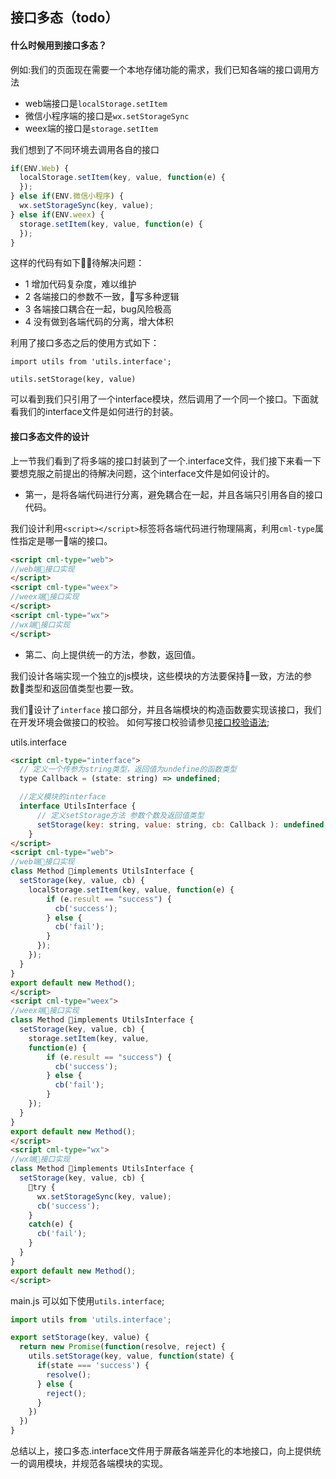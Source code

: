 ## 接口多态（todo）

#### 什么时候用到接口多态？
例如:我们的页面现在需要一个本地存储功能的需求，我们已知各端的接口调用方法
- web端接口是`localStorage.setItem`
- 微信小程序端的接口是`wx.setStorageSync`
- weex端的接口是`storage.setItem`

我们想到了不同环境去调用各自的接口
```javascript
if(ENV.Web) {
  localStorage.setItem(key, value, function(e) {
  });
} else if(ENV.微信小程序) {
  wx.setStorageSync(key, value);
} else if(ENV.weex) {
  storage.setItem(key, value, function(e) {
  });
}
```
这样的代码有如下待解决问题：
- 1 增加代码复杂度，难以维护
- 2 各端接口的参数不一致，写多种逻辑
- 3 各端接口耦合在一起，bug风险极高
- 4 没有做到各端代码的分离，增大体积

利用了接口多态之后的使用方式如下：

```
import utils from 'utils.interface';

utils.setStorage(key, value)

```
可以看到我们只引用了一个interface模块，然后调用了一个同一个接口。下面就看我们的interface文件是如何进行的封装。

#### 接口多态文件的设计
上一节我们看到了将多端的接口封装到了一个.interface文件，我们接下来看一下要想克服之前提出的待解决问题，这个interface文件是如何设计的。

- 第一，是将各端代码进行分离，避免耦合在一起，并且各端只引用各自的接口代码。

我们设计利用`<script></script>`标签将各端代码进行物理隔离，利用`cml-type`属性指定是哪一端的接口。
```html
<script cml-type="web">
//web端接口实现
</script>
<script cml-type="weex">
//weex端接口实现
</script>
<script cml-type="wx">
//wx端接口实现
</script>
```

- 第二、向上提供统一的方法，参数，返回值。

我们设计各端实现一个独立的js模块，这些模块的方法要保持一致，方法的参数类型和返回值类型也要一致。

我们设计了`interface` 接口部分，并且各端模块的构造函数要实现该接口，我们在开发环境会做接口的校验。
如何写接口校验请参见[接口校验语法](/framework/polymorphism/check.md);

utils.interface
```html
<script cml-type="interface">
  // 定义一个传参为string类型，返回值为undefine的函数类型
  type Callback = (state: string) => undefined;

  //定义模块的interface
  interface UtilsInterface {
      // 定义setStorage方法 参数个数及返回值类型
      setStorage(key: string, value: string, cb: Callback ): undefined;
    }
</script>
<script cml-type="web">
//web端接口实现
class Method implements UtilsInterface {
  setStorage(key, value, cb) {
    localStorage.setItem(key, value, function(e) {
        if (e.result == "success") {
          cb('success');
        } else {
          cb('fail');
        }
      });
    });
  }
}
export default new Method();
</script>
<script cml-type="weex">
//weex端接口实现
class Method implements UtilsInterface {
  setStorage(key, value, cb) {
    storage.setItem(key, value,
    function(e) {
        if (e.result == "success") {
          cb('success');
        } else {
          cb('fail');
        }
    });
  }
}
export default new Method();
</script>
<script cml-type="wx">
//wx端接口实现
class Method implements UtilsInterface {
  setStorage(key, value, cb) {
    try {
      wx.setStorageSync(key, value);
      cb('success');
    }
    catch(e) {
      cb('fail');
    }
  }
}
export default new Method();
</script>
```

main.js 可以如下使用`utils.interface`;

```javascript
import utils from 'utils.interface';

export setStorage(key, value) {
  return new Promise(function(resolve, reject) {
    utils.setStorage(key, value, function(state) {
      if(state === 'success') {
        resolve();
      } else {
        reject();
      }
    })
  })
}

```
总结以上，接口多态.interface文件用于屏蔽各端差异化的本地接口，向上提供统一的调用模块，并规范各端模块的实现。